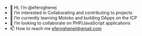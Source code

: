 - 👋 Hi, I’m @eferoghenej
- 👀 I’m interested in Collaborating and contributing to projects
- 🌱 I’m currently learning Motoko and building DApps on the ICP
- 💞️ I’m looking to collaborate on PHP/JavaScript applications
- 📫 How to reach me eferoghenej@gmail.com

<!---
eferoghenej/eferoghenej is a ✨ special ✨ repository because its `README.md` (this file) appears on your GitHub profile.
You can click the Preview link to take a look at your changes.
--->
